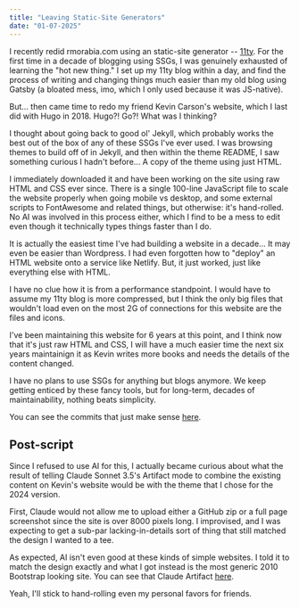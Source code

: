 ```yaml
---
title: "Leaving Static-Site Generators"
date: "01-07-2025"
---
```


I recently redid rmorabia.com using an static-site generator -- [11ty](https://11ty.dev). For the first time in a decade of blogging using SSGs, I was genuinely exhausted of learning the "hot new thing." I set up my 11ty blog within a day, and find the process of writing and changing things much easier than my old blog using Gatsby (a bloated mess, imo, which I only used because it was JS-native).

But... then came time to redo my friend Kevin Carson's website, which I last did with Hugo in 2018. Hugo?! Go?! What was I thinking?

I thought about going back to good ol' Jekyll, which probably works the best out of the box of any of these SSGs I've ever used. I was browsing themes to build off of in Jekyll, and then within the theme README, I saw something curious I hadn't before... A copy of the theme using just HTML.

I immediately downloaded it and have been working on the site using raw HTML and CSS ever since. There is a single 100-line JavaScript file to scale the website properly when going mobile vs desktop, and some external scripts to FontAwesome and related things, but otherwise: it's hand-rolled. No AI was involved in this process either, which I find to be a mess to edit even though it technically types things faster than I do.

It is actually the easiest time I've had building a website in a decade... It may even be easier than Wordpress. I had even forgotten how to "deploy" an HTML website onto a service like Netlify. But, it just worked, just like everything else with HTML.

I have no clue how it is from a performance standpoint. I would have to assume my 11ty blog is more compressed, but I think the only big files that wouldn't load even on the most 2G of connections for this website are the files and icons.

I've been maintaining this website for 6 years at this point, and I think now that it's just raw HTML and CSS, I will have a much easier time the next six years maintainign it as Kevin writes more books and needs the details of the content changed.

I have no plans to use SSGs for anything but blogs anymore. We keep getting enticed by these fancy tools, but for long-term, decades of maintainability, nothing beats simplicity.

You can see the commits that just make sense [here](https://github.com/rmorabia/kevinacarson.org/pull/1).

## Post-script

Since I refused to use AI for this, I actually became curious about what the result of telling Claude Sonnet 3.5's Artifact mode to combine the existing content on Kevin's website would be with the theme that I chose for the 2024 version.

First, Claude would not allow me to upload either a GitHub zip or a full page screenshot since the site is over 8000 pixels long. I improvised, and I was expecting to get a sub-par lacking-in-details sort of thing that still matched the design I wanted to a tee.

As expected, AI isn't even good at these kinds of simple websites. I told it to match the design exactly and what I got instead is the most generic 2010 Bootstrap looking site. You can see that Claude Artifact [here](https://claude.site/artifacts/5ae82ba8-b9f0-4988-bb2e-8548b13d88a1).

Yeah, I'll stick to hand-rolling even my personal favors for friends. 
